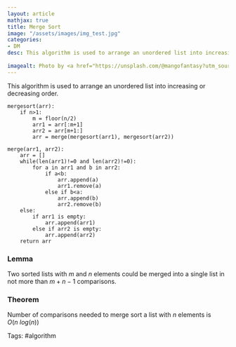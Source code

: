 ```yaml
---
layout: article
mathjax: true
title: Merge Sort
image: "/assets/images/img_test.jpg"
categories:
- DM
desc: This algorithm is used to arrange an unordered list into increasing or decreasing order.
 
imagealt: Photo by <a href="https://unsplash.com/@mangofantasy?utm_source=unsplash&utm_medium=referral&utm_content=creditCopyText">Tim Johnson</a> on <a href="https://unsplash.com/s/photos/logic?utm_source=unsplash&utm_medium=referral&utm_content=creditCopyText">Unsplash</a>
---
```

This algorithm is used to arrange an unordered list into increasing or decreasing order.

```
mergesort(arr):
	if n>1:
		m = floor(n/2)
		arr1 = arr[:m+1]
		arr2 = arr[m+1:]
		arr = merge(mergesort(arr1), mergesort(arr2))

merge(arr1, arr2):
	arr = []
	while(len(arr1)!=0 and len(arr2)!=0):
		for a in arr1 and b in arr2:
			if a<b:
				arr.append(a)
				arr1.remove(a)
			else if b<a:
				arr.append(b)
				arr2.remove(b)
	else:
		if arr1 is empty:
			arr.append(arr1)
		else if arr2 is empty:
			arr.append(arr2)
	return arr
```

### Lemma
Two sorted lists with $m$ and $n$ elements could be merged into a single list in not more than $m+n-1$ comparisons.

### Theorem
Number of comparisons needed to merge sort a list with $n$ elements is $O(n\ log(n))$

Tags: #algorithm 